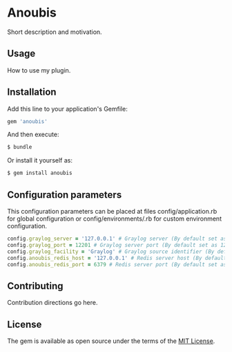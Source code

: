# Anoubis
Short description and motivation.

## Usage
How to use my plugin.

## Installation
Add this line to your application's Gemfile:

```ruby
gem 'anoubis'
```

And then execute:
```bash
$ bundle
```

Or install it yourself as:
```bash
$ gem install anoubis
```

## Configuration parameters

This configuration parameters can be placed at files config/application.rb for global configuration or config/environments/<environment>.rb for custom environment configuration.

```ruby
config.graylog_server = '127.0.0.1' # Graylog server (By default set as '127.0.0.1') (*optional)
config.graylog_port = 12201 # Graylog server port (By default set as 12201) (*optional)
config.graylog_facility = 'Graylog' # Graylog source identifier (By default set as 'Graylog') (*optional)
config.anoubis_redis_host = '127.0.0.1' # Redis server host (By default set as '127.0.0.1') (*optional)
config.anoubis_redis_port = 6379 # Redis server port (By default set as 6379) (*optional)
```

## Contributing
Contribution directions go here.

## License
The gem is available as open source under the terms of the [MIT License](https://opensource.org/licenses/MIT).
